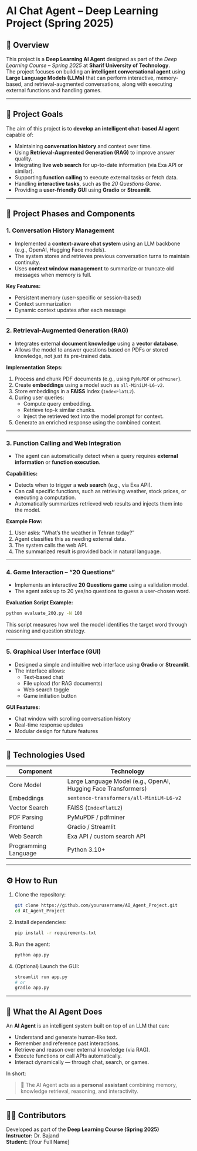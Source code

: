 # AI Chat Agent – Deep Learning Project (Spring 2025)

## 📘 Overview
This project is a **Deep Learning AI Agent** designed as part of the *Deep Learning Course – Spring 2025* at **Sharif University of Technology**.  
The project focuses on building an **intelligent conversational agent** using **Large Language Models (LLMs)** that can perform interactive, memory-based, and retrieval-augmented conversations, along with executing external functions and handling games.

---

## 🧠 Project Goals
The aim of this project is to **develop an intelligent chat-based AI agent** capable of:
- Maintaining **conversation history** and context over time.
- Using **Retrieval-Augmented Generation (RAG)** to improve answer quality.
- Integrating **live web search** for up-to-date information (via Exa API or similar).
- Supporting **function calling** to execute external tasks or fetch data.
- Handling **interactive tasks**, such as the *20 Questions Game*.
- Providing a **user-friendly GUI** using **Gradio** or **Streamlit**.

---

## 🚀 Project Phases and Components

### **1. Conversation History Management**
- Implemented a **context-aware chat system** using an LLM backbone (e.g., OpenAI, Hugging Face models).
- The system stores and retrieves previous conversation turns to maintain continuity.
- Uses **context window management** to summarize or truncate old messages when memory is full.

**Key Features:**
- Persistent memory (user-specific or session-based)
- Context summarization
- Dynamic context updates after each message

---

### **2. Retrieval-Augmented Generation (RAG)**
- Integrates external **document knowledge** using a **vector database**.
- Allows the model to answer questions based on PDFs or stored knowledge, not just its pre-trained data.

**Implementation Steps:**
1. Process and chunk PDF documents (e.g., using `PyMuPDF` or `pdfminer`).
2. Create **embeddings** using a model such as `all-MiniLM-L6-v2`.
3. Store embeddings in a **FAISS** index (`IndexFlatL2`).
4. During user queries:
   - Compute query embedding.
   - Retrieve top-k similar chunks.
   - Inject the retrieved text into the model prompt for context.
5. Generate an enriched response using the combined context.

---

### **3. Function Calling and Web Integration**
- The agent can automatically detect when a query requires **external information** or **function execution**.

**Capabilities:**
- Detects when to trigger a **web search** (e.g., via Exa API).
- Can call specific functions, such as retrieving weather, stock prices, or executing a computation.
- Automatically summarizes retrieved web results and injects them into the model.

**Example Flow:**
1. User asks: “What’s the weather in Tehran today?”
2. Agent classifies this as needing external data.
3. The system calls the web API.
4. The summarized result is provided back in natural language.

---

### **4. Game Interaction – “20 Questions”**
- Implements an interactive **20 Questions game** using a validation model.
- The agent asks up to 20 yes/no questions to guess a user-chosen word.

**Evaluation Script Example:**
```bash
python evaluate_20Q.py -N 100
```
This script measures how well the model identifies the target word through reasoning and question strategy.

---

### **5. Graphical User Interface (GUI)**
- Designed a simple and intuitive web interface using **Gradio** or **Streamlit**.
- The interface allows:
  - Text-based chat
  - File upload (for RAG documents)
  - Web search toggle
  - Game initiation button

**GUI Features:**
- Chat window with scrolling conversation history
- Real-time response updates
- Modular design for future features

---

## 🧩 Technologies Used
| Component | Technology |
|------------|-------------|
| Core Model | Large Language Model (e.g., OpenAI, Hugging Face Transformers) |
| Embeddings | `sentence-transformers/all-MiniLM-L6-v2` |
| Vector Search | FAISS (`IndexFlatL2`) |
| PDF Parsing | PyMuPDF / pdfminer |
| Frontend | Gradio / Streamlit |
| Web Search | Exa API / custom search API |
| Programming Language | Python 3.10+ |

---

## ⚙️ How to Run
1. Clone the repository:
   ```bash
   git clone https://github.com/yourusername/AI_Agent_Project.git
   cd AI_Agent_Project
   ```
2. Install dependencies:
   ```bash
   pip install -r requirements.txt
   ```
3. Run the agent:
   ```bash
   python app.py
   ```
4. (Optional) Launch the GUI:
   ```bash
   streamlit run app.py
   # or
   gradio app.py
   ```

---

## 🤖 What the AI Agent Does
An **AI Agent** is an intelligent system built on top of an LLM that can:
- Understand and generate human-like text.
- Remember and reference past interactions.
- Retrieve and reason over external knowledge (via RAG).
- Execute functions or call APIs automatically.
- Interact dynamically — through chat, search, or games.

In short:  
> 🧠 The AI Agent acts as a **personal assistant** combining memory, knowledge retrieval, reasoning, and interactivity.

---

## 👩‍💻 Contributors
Developed as part of the **Deep Learning Course (Spring 2025)**  
**Instructor:** Dr. Bajand  
**Student:** [Your Full Name]
